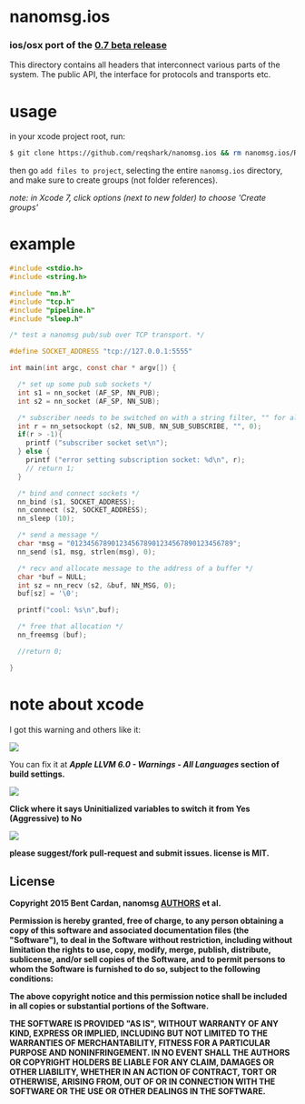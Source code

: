 # nanomsg.ios
### ios/osx port of the [0.7 beta release](https://github.com/nanomsg/nanomsg/releases/tag/0.7-beta)

This directory contains all headers that interconnect various parts of
the system. The public API, the interface for protocols and transports etc.

# usage

in your xcode project root, run:
```bash
$ git clone https://github.com/reqshark/nanomsg.ios && rm nanomsg.ios/README.md
```

then go `add files to project`, selecting the entire `nanomsg.ios` directory,
and make sure to create groups (not folder references).

*note: in Xcode 7, click options (next to new folder) to choose 'Create groups'*

# example

```c
#include <stdio.h>
#include <string.h>

#include "nn.h"
#include "tcp.h"
#include "pipeline.h"
#include "sleep.h"

/* test a nanomsg pub/sub over TCP transport. */

#define SOCKET_ADDRESS "tcp://127.0.0.1:5555"

int main(int argc, const char * argv[]) {

  /* set up some pub sub sockets */
  int s1 = nn_socket (AF_SP, NN_PUB);
  int s2 = nn_socket (AF_SP, NN_SUB);

  /* subscriber needs to be switched on with a string filter, "" for all msgs */
  int r = nn_setsockopt (s2, NN_SUB, NN_SUB_SUBSCRIBE, "", 0);
  if(r > -1){
    printf ("subscriber socket set\n");
  } else {
    printf ("error setting subscription socket: %d\n", r);
    // return 1;
  }

  /* bind and connect sockets */
  nn_bind (s1, SOCKET_ADDRESS);
  nn_connect (s2, SOCKET_ADDRESS);
  nn_sleep (10);

  /* send a message */
  char *msg = "0123456789012345678901234567890123456789";
  nn_send (s1, msg, strlen(msg), 0);

  /* recv and allocate message to the address of a buffer */
  char *buf = NULL;
  int sz = nn_recv (s2, &buf, NN_MSG, 0);
  buf[sz] = '\0';

  printf("cool: %s\n",buf);

  /* free that allocation */
  nn_freemsg (buf);

  //return 0;

}
```

# note about xcode
I got this warning and others like it:

![](https://cldup.com/L7g6pTj1vK-3000x3000.png)

You can fix it at <em><strong>Apple LLVM 6.0 - Warnings - All Languages<strong/></em> section of build settings.

![](https://cldup.com/Z6cXgdHPSI-2000x2000.png)

Click where it says <strong>Uninitialized variables</strong> to switch it from <strong>Yes (Aggressive)</strong> to <strong>No</strong>

![](https://cldup.com/yFyhHrGDce-2000x2000.png)

please suggest/fork pull-request and submit issues. license is MIT.

License
-------
Copyright 2015 Bent Cardan, nanomsg [AUTHORS](https://raw.githubusercontent.com/nanomsg/nanomsg/master/AUTHORS)
et al.

Permission is hereby granted, free of charge, to any person obtaining a copy
of this software and associated documentation files (the "Software"),
to deal in the Software without restriction, including without limitation
the rights to use, copy, modify, merge, publish, distribute, sublicense,
and/or sell copies of the Software, and to permit persons to whom
the Software is furnished to do so, subject to the following conditions:

The above copyright notice and this permission notice shall be included
in all copies or substantial portions of the Software.

THE SOFTWARE IS PROVIDED "AS IS", WITHOUT WARRANTY OF ANY KIND, EXPRESS OR
IMPLIED, INCLUDING BUT NOT LIMITED TO THE WARRANTIES OF MERCHANTABILITY,
FITNESS FOR A PARTICULAR PURPOSE AND NONINFRINGEMENT. IN NO EVENT SHALL
THE AUTHORS OR COPYRIGHT HOLDERS BE LIABLE FOR ANY CLAIM, DAMAGES OR OTHER
LIABILITY, WHETHER IN AN ACTION OF CONTRACT, TORT OR OTHERWISE, ARISING
FROM, OUT OF OR IN CONNECTION WITH THE SOFTWARE OR THE USE OR OTHER DEALINGS
IN THE SOFTWARE.

